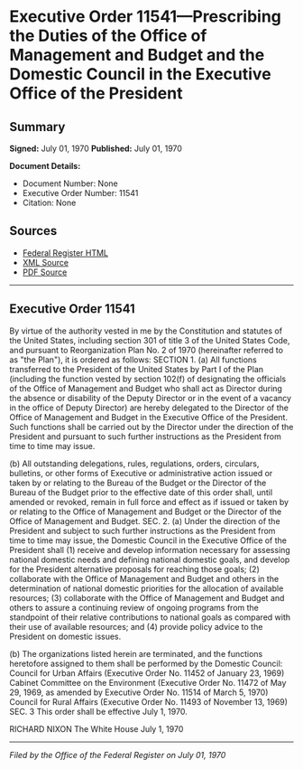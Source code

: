 # Executive Order 11541—Prescribing the Duties of the Office of Management and Budget and the Domestic Council in the Executive Office of the President

## Summary

**Signed:** July 01, 1970
**Published:** July 01, 1970

**Document Details:**
- Document Number: None
- Executive Order Number: 11541
- Citation: None

## Sources
- [Federal Register HTML](https://www.presidency.ucsb.edu/documents/executive-order-11541-prescribing-the-duties-the-office-management-and-budget-and-the)
- [XML Source](None)
- [PDF Source](None)

---

## Executive Order 11541

By virtue of the authority vested in me by the Constitution and statutes of the United States, including section 301 of title 3 of the United States Code, and pursuant to Reorganization Plan No. 2 of 1970 (hereinafter referred to as "the Plan"), it is ordered as follows:
SECTION 1. (a) All functions transferred to the President of the United States by Part I of the Plan (including the function vested by section 102(f) of designating the officials of the Office of Management and Budget who shall act as Director during the absence or disability of the Deputy Director or in the event of a vacancy in the office of Deputy Director) are hereby delegated to the Director of the Office of Management and Budget in the Executive Office of the President. Such functions shall be carried out by the Director under the direction of the President and pursuant to such further instructions as the President from time to time may issue.

(b) All outstanding delegations, rules, regulations, orders, circulars, bulletins, or other forms of Executive or administrative action issued or taken by or relating to the Bureau of the Budget or the Director of the Bureau of the Budget prior to the effective date of this order shall, until amended or revoked, remain in full force and effect as if issued or taken by or relating to the Office of Management and Budget or the Director of the Office of Management and Budget.
SEC. 2. (a) Under the direction of the President and subject to such further instructions as the President from time to time may issue, the Domestic Council in the
Executive Office of the President shall (1) receive and develop information necessary for assessing national domestic needs and defining national domestic goals, and develop for the President alternative proposals for reaching those goals; (2) collaborate with the Office of Management and Budget and others in the determination of national domestic priorities for the allocation of available resources; (3) collaborate with the Office of Management and Budget and others to assure a continuing review of ongoing programs from the standpoint of their relative contributions to national goals as compared with their use of available resources; and (4) provide policy advice to the President on domestic issues.

(b) The organizations listed herein are terminated, and the functions heretofore assigned to them shall be performed by the Domestic Council:
Council for Urban Affairs (Executive Order No. 11452 of January 23, 1969)
Cabinet Committee on the Environment (Executive Order No. 11472 of May 29, 1969, as amended by Executive Order No. 11514 of March 5, 1970) Council for Rural Affairs (Executive Order No. 11493 of November 13, 1969)
SEC. 3 This order shall be effective July 1, 1970.

RICHARD NIXON
The White House
July 1, 1970

---

*Filed by the Office of the Federal Register on July 01, 1970*
